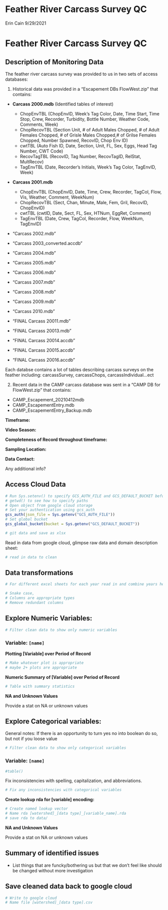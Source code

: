 Feather River Carcass Survey QC
================
Erin Cain
9/29/2021

# Feather River Carcass Survey QC

## Description of Monitoring Data

The feather river carcass survey was provided to us in two sets of
access databases:

1.  Historical data was provided in a “Escapement DBs FlowWest.zip” that
    contains:

-   **Carcass 2000.mdb** (Identified tables of interest)

    -   ChopEnvTBL (ChopEnvID, Week’s Tag Color, Date, Time Start, Time
        Stop, Crew, Recorder, Turbidity, Bottle Number, Weather Code,
        Comments, Week)
    -   ChopRecovTBL (Section Unit, \# of Adult Males Chopped, \# of
        Adult Females Chopped, \# of Grisle Males Chopped,\# of Grilse
        Females Chopped, Number Spawned, RecovID, Chop Env ID)
    -   cwtTBL (Auto Fish ID, Date, Section, Unit, FL, Sex, Eggs, Head
        Tag Number, CWT Code)
    -   RecovTagTBL (RecovID, Tag Number, RecovTagID, RelStat,
        MultRecov)
    -   TagEnvTBL (Date, Recorder’s Initials, Week’s Tag Color,
        TagEnvID, Week)

-   **Carcass 2001.mdb**

    -   ChopEnvTBL (ChopEnvID, Date, Time, Crew, Recorder, TagCol, Flow,
        Vis, Weather, Comment, WeekNum)
    -   ChopRecovTBL (Sect, Chan, Minute, Male, Fem, Gril, RecovID,
        ChopEnvID)
    -   cwtTBL (cwtID, Date, Sect, FL, Sex, HTNum, EggRet, Comment)
    -   TagEnvTBL (Date, Crew, TagCol, Recorder, Flow, WeekNum,
        TagEnvID)

-   “Carcass 2002.mdb”

-   “Carcass 2003\_converted.accdb”

-   “Carcass 2004.mdb”

-   “Carcass 2005.mdb”

-   “Carcass 2006.mdb”

-   “Carcass 2007.mdb”

-   “Carcass 2008.mdb”

-   “Carcass 2009.mdb”

-   “Carcass 2010.mdb”

-   “FINAL Carcass 20011.mdb”

-   “FINAL Carcass 20013.mdb”

-   “FINAL Carcass 20014.accdb”

-   “FINAL Carcass 20015.accdb”

-   “FINAL Carcass 20016.accdb”

Each databse contains a lot of tables describing carcass surveys on the
feather including: carcassSurvey, carcassChops, carcassIndividual…ect

2.  Recent data in the CAMP carcass database was sent in a “CAMP DB for
    FlowWest.zip” that contains:

-   CAMP\_Escapement\_20210412mdb
-   CAMP\_EscapementEntry.mdb
-   CAMP\_EscapementEntry\_Backup.mdb

**Timeframe:**

**Video Season:**

**Completeness of Record throughout timeframe:**

**Sampling Location:**

**Data Contact:**

Any additional info?

## Access Cloud Data

``` r
# Run Sys.setenv() to specify GCS_AUTH_FILE and GCS_DEFAULT_BUCKET before running 
# getwd() to see how to specify paths 
# Open object from google cloud storage
# Set your authentication using gcs_auth
gcs_auth(json_file = Sys.getenv("GCS_AUTH_FILE"))
# Set global bucket 
gcs_global_bucket(bucket = Sys.getenv("GCS_DEFAULT_BUCKET"))

# git data and save as xlsx
```

Read in data from google cloud, glimpse raw data and domain description
sheet:

``` r
# read in data to clean 
```

## Data transformations

``` r
# For different excel sheets for each year read in and combine years here
```

``` r
# Snake case, 
# Columns are appropriate types
# Remove redundant columns
```

## Explore Numeric Variables:

``` r
# Filter clean data to show only numeric variables 
```

### Variable: `[name]`

**Plotting \[Variable\] over Period of Record**

``` r
# Make whatever plot is appropriate 
# maybe 2+ plots are appropriate
```

**Numeric Summary of \[Variable\] over Period of Record**

``` r
# Table with summary statistics
```

**NA and Unknown Values**

Provide a stat on NA or unknown values

## Explore Categorical variables:

General notes: If there is an opportunity to turn yes no into boolean do
so, but not if you loose value

``` r
# Filter clean data to show only categorical variables
```

### Variable: `[name]`

``` r
#table() 
```

Fix inconsistencies with spelling, capitalization, and abbreviations.

``` r
# Fix any inconsistencies with categorical variables
```

**Create lookup rda for \[variable\] encoding:**

``` r
# Create named lookup vector
# Name rda [watershed]_[data type]_[variable_name].rda
# save rda to data/ 
```

**NA and Unknown Values**

Provide a stat on NA or unknown values

## Summary of identified issues

-   List things that are funcky/bothering us but that we don’t feel like
    should be changed without more investigation

## Save cleaned data back to google cloud

``` r
# Write to google cloud 
# Name file [watershed]_[data type].csv
```

